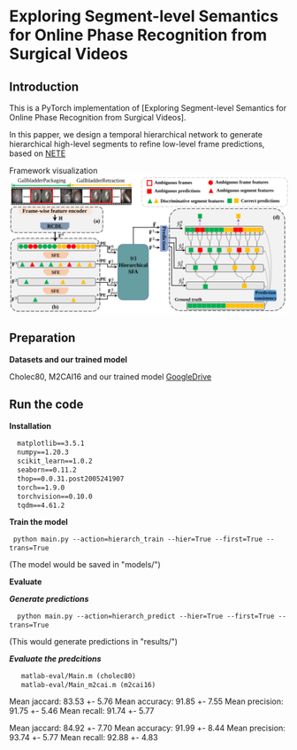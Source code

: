 # Exploring Segment-level Semantics for Online Phase Recognition from Surgical Videos

## Introduction

This is a PyTorch implementation of [Exploring Segment-level Semantics for Online Phase Recognition from Surgical Videos].

In this papper, we design a temporal hierarchical network to generate hierarchical high-level segments to refine low-level frame predictions, based on [NETE](https://github.com/ChinaYi/NETE)

Framework visualization
![framework visualization](resources/fig_architecture.svg)

## Preparation

**Datasets and our trained model**

Cholec80, M2CAI16 and our trained model [GoogleDrive](https://1drv.ms/f/s!Agn5nXKXMkK5aigB0g238YxuTxs)
 


## Run the code


**Installation**
  ```
    matplotlib==3.5.1
    numpy==1.20.3
    scikit_learn==1.0.2
    seaborn==0.11.2
    thop==0.0.31.post2005241907
    torch==1.9.0
    torchvision==0.10.0
    tqdm==4.61.2
  ``` 


**Train the model**
  ```shell
   python main.py --action=hierarch_train --hier=True --first=True --trans=True
  ```
(The model would be saved in "models/")

**Evaluate**

***Generate predictions***
  ```shell
    python main.py --action=hierarch_predict --hier=True --first=True --trans=True
  ```
(This would generate predictions in "results/")

***Evaluate the predcitions***
 ```shell
    matlab-eval/Main.m (cholec80)
    matlab-eval/Main_m2cai.m (m2cai16)
  ```

Mean jaccard: 83.53 +-  5.76
Mean accuracy: 91.85 +-  7.55
Mean precision: 91.75 +-  5.46
Mean recall: 91.74 +-  5.77

Mean jaccard: 84.92 +-  7.70
Mean accuracy: 91.99 +-  8.44
Mean precision: 93.74 +-  5.77
Mean recall: 92.88 +-  4.83



